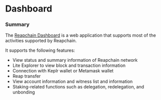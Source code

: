 # Dashboard

### Summary

The [Reapchain Dashboard](https://test-dashboard.reapchain.org) is a web application that supports most of the activities supported by Reapchain.

It supports the following features:

* View status and summary information of Reapchain network
* Lite Explorer to view block and transaction information
* Connection with Keplr wallet or Metamask wallet
* Reap transfer
* View account information and witness list and information
* Staking-related functions such as delegation, redelegation, and unbonding

